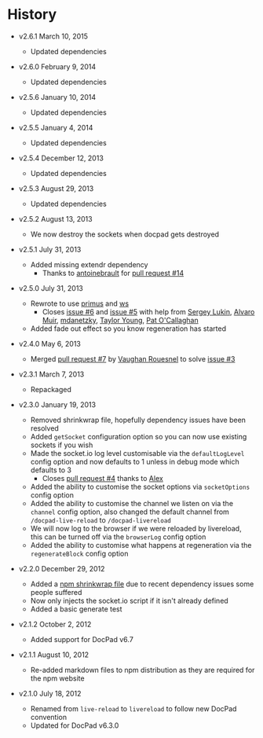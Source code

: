 # History

- v2.6.1 March 10, 2015
	- Updated dependencies

- v2.6.0 February 9, 2014
	- Updated dependencies

- v2.5.6 January 10, 2014
	- Updated dependencies

- v2.5.5 January 4, 2014
	- Updated dependencies

- v2.5.4 December 12, 2013
	- Updated dependencies

- v2.5.3 August 29, 2013
	- Updated dependencies

- v2.5.2 August 13, 2013
	- We now destroy the sockets when docpad gets destroyed

- v2.5.1 July 31, 2013
	- Added missing extendr dependency
		- Thanks to [antoinebrault](https://github.com/antoinebrault) for [pull request #14](https://github.com/docpad/docpad-plugin-livereload/pull/14)

- v2.5.0 July 31, 2013
	- Rewrote to use [primus](https://github.com/3rd-Eden/primus) and [ws](https://github.com/einaros/ws)
		- Closes [issue #6](https://github.com/docpad/docpad-plugin-livereload/issues/6) and [issue #5](https://github.com/docpad/docpad-plugin-livereload/issues/5) with help from [Sergey Lukin](https://github.com/sergeylukin), [Alvaro Muir](https://github.com/alvaromuir), [mdanetzky](https://github.com/mdanetzky), [Taylor Young](https://github.com/digitaldesigndj), [Pat O'Callaghan](https://github.com/patocallaghan)
	- Added fade out effect so you know regeneration has started

- v2.4.0 May 6, 2013
	- Merged [pull request #7](https://github.com/docpad/docpad-plugin-livereload/pull/7) by [Vaughan Rouesnel](https://github.com/vjpr) to solve [issue #3](https://github.com/docpad/docpad-plugin-livereload/issues/3)

- v2.3.1 March 7, 2013
	- Repackaged

- v2.3.0 January 19, 2013
	- Removed shrinkwrap file, hopefully dependency issues have been resolved
	- Added `getSocket` configuration option so you can now use existing sockets if you wish
	- Made the socket.io log level customisable via the `defaultLogLevel` config option and now defaults to 1 unless in debug mode which defaults to 3
		- Closes [pull request #4](https://github.com/docpad/docpad-plugin-livereload/pull/4) thanks to [Alex](https://github.com/amesarosh)
	- Added the ability to customise the socket options via `socketOptions` config option
	- Added the ability to customise the channel we listen on via the `channel` config option, also changed the default channel from `/docpad-live-reload` to `/docpad-livereload`
	- We will now log to the browser if we were reloaded by livereload, this can be turned off via the `browserLog` config option
	- Added the ability to customise what happens at regeneration via the `regenerateBlock` config option

- v2.2.0 December 29, 2012
	- Added a [npm shrinkwrap file](https://npmjs.org/doc/shrinkwrap.html) due to recent dependency issues some people suffered
	- Now only injects the socket.io script if it isn't already defined
	- Added a basic generate test

- v2.1.2 October 2, 2012
	- Added support for DocPad v6.7

- v2.1.1 August 10, 2012
	- Re-added markdown files to npm distribution as they are required for the npm website

- v2.1.0 July 18, 2012
	- Renamed from `live-reload` to `livereload` to follow new DocPad convention
	- Updated for DocPad v6.3.0
